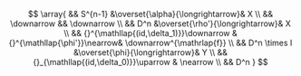 

$$
  \array{
    && S^{n-1} &\overset{\alpha}{\longrightarrow}& X
    \\
    && \downarrow && \downarrow
    \\
    && D^n &\overset{\rho'}{\longrightarrow}& X
    \\
    && {}^{\mathllap{(id,\delta_1)}}\downarrow &{}^{\mathllap{\phi'}}\nearrow& \downarrow^{\mathrlap{f}}
    \\
    && D^n \times I &\overset{\phi}{\longrightarrow}& Y
    \\
    && {}_{\mathllap{(id,\delta_0)}}\uparrow & \nearrow
    \\
    && D^n
  }
$$